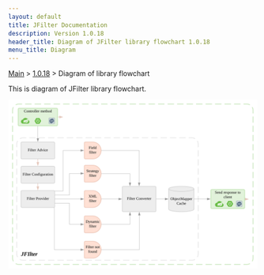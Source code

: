 ```yaml
---
layout: default
title: JFilter Documentation
description: Version 1.0.18
header_title: Diagram of JFilter library flowchart 1.0.18
menu_title: Diagram
---
```


[Main](../../index.MD) > [1.0.18](../index.MD) > Diagram of library flowchart

This is diagram of JFilter library flowchart.

![Diagram](/assets/images/jfilter-diagram-1.0.18.svg)